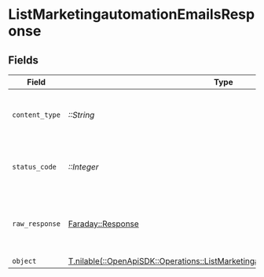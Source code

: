 # ListMarketingautomationEmailsResponse


## Fields

| Field                                                                                                                                                  | Type                                                                                                                                                   | Required                                                                                                                                               | Description                                                                                                                                            |
| ------------------------------------------------------------------------------------------------------------------------------------------------------ | ------------------------------------------------------------------------------------------------------------------------------------------------------ | ------------------------------------------------------------------------------------------------------------------------------------------------------ | ------------------------------------------------------------------------------------------------------------------------------------------------------ |
| `content_type`                                                                                                                                         | *::String*                                                                                                                                             | :heavy_check_mark:                                                                                                                                     | HTTP response content type for this operation                                                                                                          |
| `status_code`                                                                                                                                          | *::Integer*                                                                                                                                            | :heavy_check_mark:                                                                                                                                     | HTTP response status code for this operation                                                                                                           |
| `raw_response`                                                                                                                                         | [Faraday::Response](https://www.rubydoc.info/gems/faraday/Faraday/Response)                                                                            | :heavy_check_mark:                                                                                                                                     | Raw HTTP response; suitable for custom response parsing                                                                                                |
| `object`                                                                                                                                               | [T.nilable(::OpenApiSDK::Operations::ListMarketingautomationEmailsResponseBody)](../../models/operations/listmarketingautomationemailsresponsebody.md) | :heavy_minus_sign:                                                                                                                                     | N/A                                                                                                                                                    |